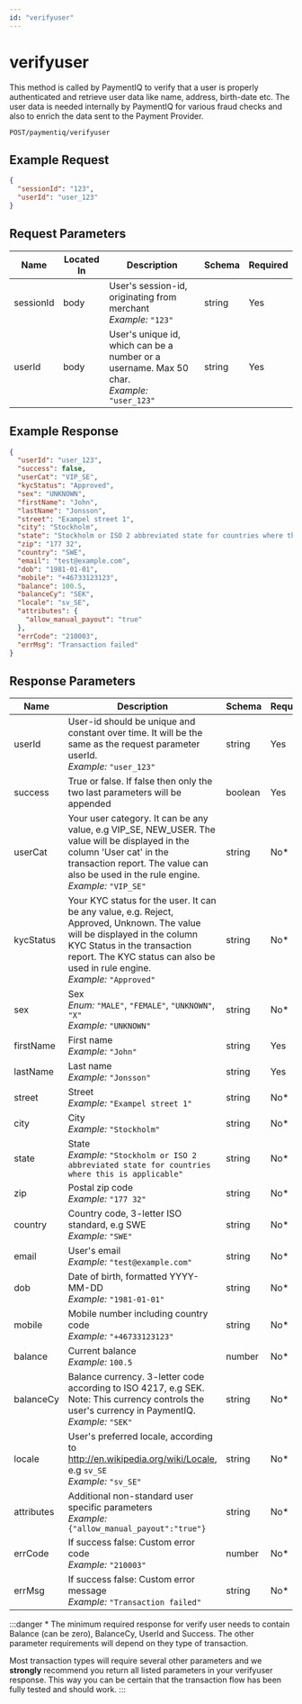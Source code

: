 ```yaml
---
id: "verifyuser"
---
```


# verifyuser

This method is called by PaymentIQ to verify that a user is properly authenticated and retrieve user data like name, address, birth-date etc. The user data is needed internally by PaymentIQ for various fraud checks and also to enrich the data sent to the Payment Provider. 

`POST/paymentiq/verifyuser`

## Example Request

```json
{
  "sessionId": "123",
  "userId": "user_123"
}
```

## Request Parameters

| Name      | Located In | Description                                                                                     | Schema | Required |
|-----------|------------|-------------------------------------------------------------------------------------------------|--------|----------|
| sessionId | body       | User's session-id, originating from merchant<br/>_Example:_ `"123"`                             | string | Yes      |
| userId    | body       | User's unique id, which can be a number or a username. Max 50 char.<br/>_Example:_ `"user_123"` | string | Yes      |

## Example Response

```json
{
  "userId": "user_123",
  "success": false,
  "userCat": "VIP_SE",
  "kycStatus": "Approved",
  "sex": "UNKNOWN",
  "firstName": "John",
  "lastName": "Jonsson",
  "street": "Exampel street 1",
  "city": "Stockholm",
  "state": "Stockholm or ISO 2 abbreviated state for countries where this is applicable",
  "zip": "177 32",
  "country": "SWE",
  "email": "test@example.com",
  "dob": "1981-01-01",
  "mobile": "+46733123123",
  "balance": 100.5,
  "balanceCy": "SEK",
  "locale": "sv_SE",
  "attributes": {
    "allow_manual_payout": "true"
  },
  "errCode": "210003",
  "errMsg": "Transaction failed"
}
```

## Response Parameters

| Name       | Description                                                                                                                                                                                                                                    | Schema  | Required |
|------------|------------------------------------------------------------------------------------------------------------------------------------------------------------------------------------------------------------------------------------------------|---------|----------|
| userId     | User-id should be unique and constant over time. It will be the same as the request parameter userId.<br/>_Example:_ `"user_123"`                                                                                                              | string  | Yes      |
| success    | True or false. If false then only the two last parameters will be appended                                                                                                                                                                     | boolean | Yes      |
| userCat    | Your user category. It can be any value, e.g VIP_SE, NEW_USER. The value will be displayed in the column 'User cat' in the transaction report. The value can also be used in the rule engine. <br/>_Example:_ `"VIP_SE"`                       | string  | No*      |
| kycStatus  | Your KYC status for the user. It can be any value, e.g. Reject, Approved, Unknown. The value will be displayed in the column KYC Status in the transaction report. The KYC status can also be used in rule engine.<br/>_Example:_ `"Approved"` | string  | No*      |
| sex        | Sex<br/>_Enum:_ `"MALE"`, `"FEMALE"`, `"UNKNOWN"`, `"X"`<br/>_Example:_ `"UNKNOWN"`                                                                                                                                                            | string  | No*      |
| firstName  | First name<br/>_Example:_ `"John"`                                                                                                                                                                                                             | string  | Yes      |
| lastName   | Last name<br/>_Example:_ `"Jonsson"`                                                                                                                                                                                                           | string  | Yes      |
| street     | Street<br/>_Example:_ `"Exampel street 1"`                                                                                                                                                                                                     | string  | No*      |
| city       | City<br/>_Example:_ `"Stockholm"`                                                                                                                                                                                                              | string  | No*      |
| state      | State<br/>_Example:_ `"Stockholm or ISO 2 abbreviated state for countries where this is applicable"`                                                                                                                                           | string  | No*      |
| zip        | Postal zip code<br/>_Example:_ `"177 32"`                                                                                                                                                                                                      | string  | No*      |
| country    | Country code, 3-letter ISO standard, e.g SWE<br/>_Example:_ `"SWE"`                                                                                                                                                                            | string  | No*      |
| email      | User's email<br/>_Example:_ `"test@example.com"`                                                                                                                                                                                               | string  | No*      |
| dob        | Date of birth, formatted YYYY-MM-DD<br/>_Example:_ `"1981-01-01"`                                                                                                                                                                              | string  | No*      |
| mobile     | Mobile number including country code<br/>_Example:_ `"+46733123123"`                                                                                                                                                                           | string  | No*      |
| balance    | Current balance<br/>_Example:_ `100.5`                                                                                                                                                                                                         | number  | No*      |
| balanceCy  | Balance currency. 3-letter code according to ISO 4217, e.g SEK. Note: This currency controls the user's currency in PaymentIQ.<br/>_Example:_ `"SEK"`                                                                                          | string  | No*      |
| locale     | User's preferred locale, according to http://en.wikipedia.org/wiki/Locale, e.g `sv_SE`<br/>_Example:_ `"sv_SE"`                                                                                                                                | string  | No*      |
| attributes | Additional non-standard user specific parameters<br/>_Example:_ `{"allow_manual_payout":"true"}`                                                                                                                                               | string  | No*      |
| errCode    | If success false: Custom error code<br/>_Example:_ `"210003"`                                                                                                                                                                                  | number  | No*      |
| errMsg     | If success false: Custom error message<br/>_Example:_ `"Transaction failed"`                                                                                                                                                                   | string  | No*      |

:::danger *
The minimum required response for verify user needs to contain Balance (can be zero), BalanceCy, UserId and Success. The other parameter requirements will depend on they type of transaction.

Most transaction types will require several other parameters and we **strongly** recommend you return all listed parameters in your verifyuser response. This way you can be certain that the transaction flow has been fully tested and should work.
:::